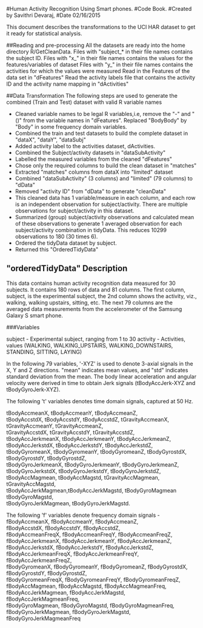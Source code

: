 #Human Activity Recognition Using Smart phones.
#Code Book. 
#Created by Savithri Devaraj, 
#Date 02/16/2015

This document describes the transformations to the UCI HAR dataset to get it ready for statistical analysis.

##Reading and pre-processing
All the datasets are ready into the home directory R/GetCleanData.
Files with "subject_* in their file names contains the subject ID. 
Files with "x_" in their file names contains the values for the features/variables of dataset
Files with "y_" in their file names contains the activities for which the values were measured
Read in the Features of the data set in "dFeatures" 
Read the activity labels file that contains the activity ID and the activity name mapping in "dActivities" 

##Data Transformation
The following steps are used to generate the combined (Train and Test) dataset with valid R variable names


* Cleaned variable names to be legal R variables,i.e, remove the "-" and "()" from the variable names in "dFeatures". Replaced "BodyBody" by "Body" in some frequency domain variables.
* Combined the train and test datasets to build the complete dataset in "dataX", "dataY", "dataSubj"
* Added activity label to the activities dataset, dActivities. 
* Combined the Subject/activity datasets in "dataSubActivity"
* Labelled the measured variables from the cleaned "dFeatures"  
* Chose only the required columns to build the clean dataset in "matches"
* Extracted "matches" columns from dataX into "limited" dataset
* Combined "dataSubActivity" (3 columns) and "limited" (79 columns) to "dData"
* Removed "activity ID" from "dData" to generate "cleanData"
* This cleaned data has 1 variable/measure in each column, and each row is an independent observation for subject/activity. There are multiple observations for subject/activity in this dataset.
* Summarized (group) subject/activity observations and calculated mean of these observations to generate 1 averaged observation for each subject/activity combination in tidyData. This reduces 10299 observations to 180 (30 times 6).
* Ordered the tidyData dataset by subject.
* Returned this "OrderedTidyData"

## "orderedTidyData" Description
This data contains human activity recognition data measured for 30 subjects. It contains 180 rows of data and 81 columns. The first column, subject, is the experimental subject, the 2nd column shows the activity, viz., walking, walking upstairs, sitting, etc. The next 79 columns are the averaged data measurements from the accelerometer of the Samsung Galaxy S smart phone. 


###Variables

subject		-		Experimental subject, ranging from 1 to 30
activity	-		Activities, values (WALKING, WALKING_UPSTAIRS, WALKING_DOWNSTAIRS, STANDING, SITTING, LAYING)

In the following 79 variables, '-XYZ' is used to denote 3-axial signals in the X, Y and Z directions. 
"mean" indicates mean values, and "std" indicates standard deviation from the mean.
The body linear acceleration and angular velocity were derived in time to obtain Jerk signals (tBodyAccJerk-XYZ and tBodyGyroJerk-XYZ). 

The following 't' variables denotes time domain signals, captured at 50 Hz. 

tBodyAccmeanX,		tBodyAccmeanY,		tBodyAccmeanZ,	
tBodyAccstdX,		tBodyAccstdY,		tBodyAccstdZ,
tGravityAccmeanX,	tGravityAccmeanY,	tGravityAccmeanZ,	
tGravityAccstdX,	tGravityAccstdY,	tGravityAccstdZ,	
tBodyAccJerkmeanX,	tBodyAccJerkmeanY,	tBodyAccJerkmeanZ,	
tBodyAccJerkstdX,	tBodyAccJerkstdY,	tBodyAccJerkstdZ,	
tBodyGyromeanX,		tBodyGyromeanY,		tBodyGyromeanZ,	
tBodyGyrostdX,		tBodyGyrostdY,		tBodyGyrostdZ,	
tBodyGyroJerkmeanX,	tBodyGyroJerkmeanY,	tBodyGyroJerkmeanZ,
tBodyGyroJerkstdX,	tBodyGyroJerkstdY,	tBodyGyroJerkstdZ,
tBodyAccMagmean,	tBodyAccMagstd,	
tGravityAccMagmean,	tGravityAccMagstd,	
tBodyAccJerkMagmean,tBodyAccJerkMagstd,	
tBodyGyroMagmean	tBodyGyroMagstd,	
tBodyGyroJerkMagmean,	tBodyGyroJerkMagstd.

The following 'f' variables denote frequency domain signals -
fBodyAccmeanX,		fBodyAccmeanY,		fBodyAccmeanZ,	
fBodyAccstdX,		fBodyAccstdY,		fBodyAccstdZ,	
fBodyAccmeanFreqX,	fBodyAccmeanFreqY,	fBodyAccmeanFreqZ,	
fBodyAccJerkmeanX,	fBodyAccJerkmeanY,	fBodyAccJerkmeanZ,	
fBodyAccJerkstdX,	fBodyAccJerkstdY,	fBodyAccJerkstdZ,	
fBodyAccJerkmeanFreqX,	fBodyAccJerkmeanFreqY,	fBodyAccJerkmeanFreqZ,	
fBodyGyromeanX, 		fBodyGyromeanY,		fBodyGyromeanZ,	
fBodyGyrostdX,		fBodyGyrostdY,		fBodyGyrostdZ,	
fBodyGyromeanFreqX,	fBodyGyromeanFreqY,	fBodyGyromeanFreqZ,	
fBodyAccMagmean,		fBodyAccMagstd,		fBodyAccMagmeanFreq,	
fBodyAccJerkMagmean,	fBodyAccJerkMagstd,	fBodyAccJerkMagmeanFreq,	
fBodyGyroMagmean,	fBodyGyroMagstd,	fBodyGyroMagmeanFreq,	
fBodyGyroJerkMagmean, fBodyGyroJerkMagstd,	fBodyGyroJerkMagmeanFreq


